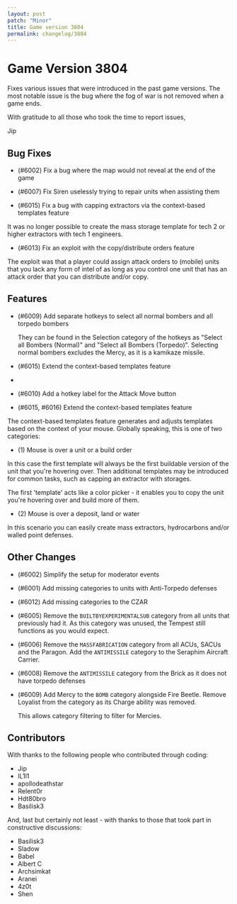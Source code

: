 ```yaml
---
layout: post
patch: "Minor"
title: Game version 3804
permalink: changelog/3804
---
```


# Game Version 3804

Fixes various issues that were introduced in the past game versions. The most notable issue is the bug where the fog of war is not removed when a game ends.

With gratitude to all those who took the time to report issues,

Jip

## Bug Fixes

- (#6002) Fix a bug where the map would not reveal at the end of the game

- (#6007) Fix Siren uselessly trying to repair units when assisting them

- (#6015) Fix a bug with capping extractors via the context-based templates feature

It was no longer possible to create the mass storage template for tech 2 or higher extractors with tech 1 engineers.

- (#6013) Fix an exploit with the copy/distribute orders feature

The exploit was that a player could assign attack orders to (mobile) units that you lack any form of intel of as long as you control one unit that has an attack order that you can distribute and/or copy.

## Features

- (#6009) Add separate hotkeys to select all normal bombers and all torpedo bombers

  They can be found in the Selection category of the hotkeys as "Select all Bombers (Normal)" and "Select all Bombers (Torpedo)".
  Selecting normal bombers excludes the Mercy, as it is a kamikaze missile.

- (#6015) Extend the context-based templates feature
-
- (#6010) Add a hotkey label for the Attack Move button

- (#6015, #6016) Extend the context-based templates feature

The context-based templates feature generates and adjusts templates based on the context of your mouse. Globally speaking, this is one of two categories:

- (1) Mouse is over a unit or a build order

In this case the first template will always be the first buildable version of the unit that you're hovering over. Then additional templates may be introduced for common tasks, such as capping an extractor with storages.

The first 'template' acts like a color picker - it enables you to copy the unit you're hovering over and build more of them.

- (2) Mouse is over a deposit, land or water

In this scenario you can easily create mass extractors, hydrocarbons and/or walled point defenses.

## Other Changes

- (#6002) Simplify the setup for moderator events

- (#6001) Add missing categories to units with Anti-Torpedo defenses

- (#6012) Add missing categories to the CZAR

- (#6005) Remove the `BUILTBYEXPERIMENTALSUB` category from all units that previously had it. As this category was unused, the Tempest still functions as you would expect.

- (#6006) Remove the `MASSFABRICATION` category from all ACUs, SACUs and the Paragon. Add the `ANTIMISSILE` category to the Seraphim Aircraft Carrier.

- (#6008) Remove the `ANTIMISSILE` category from the Brick as it does not have torpedo defenses

- (#6009) Add Mercy to the `BOMB` category alongside Fire Beetle. Remove Loyalist from the category as its Charge ability was removed.

  This allows category filtering to filter for Mercies.

## Contributors

With thanks to the following people who contributed through coding:

- Jip
- lL1l1
- apollodeathstar
- Relent0r
- Hdt80bro
- Basilisk3

And, last but certainly not least - with thanks to those that took part in constructive discussions:

- Basilisk3
- Sladow
- Babel
- Albert C
- Archsimkat
- Aranei
- 4z0t
- Shen
